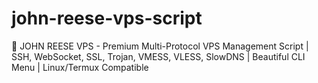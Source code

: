 # john-reese-vps-script
👑 JOHN REESE VPS - Premium Multi-Protocol VPS Management Script | SSH, WebSocket, SSL, Trojan, VMESS, VLESS, SlowDNS | Beautiful CLI Menu | Linux/Termux Compatible
